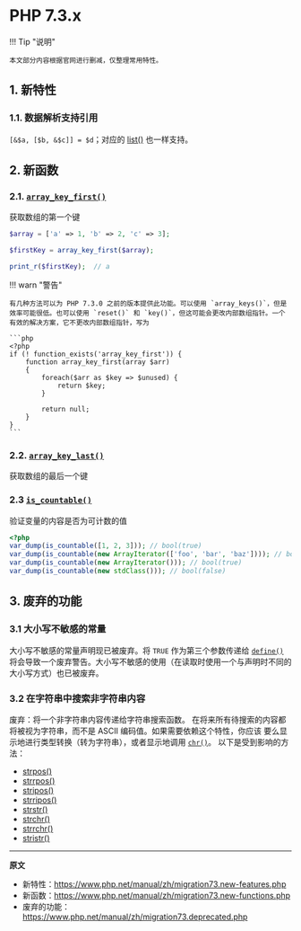 # PHP 7.3.x

!!! Tip "说明"

    本文部分内容根据官网进行删减，仅整理常用特性。

## 1. 新特性

### 1.1. 数据解析支持引用

`[&$a, [$b, &$c]] = $d`；对应的 [list()](https://www.php.net/manual/zh/function.list.php) 也一样支持。

## 2. 新函数

### 2.1. [`array_key_first()`](https://www.php.net/manual/zh/function.array-key-first.php)

获取数组的第一个键

```php
$array = ['a' => 1, 'b' => 2, 'c' => 3];

$firstKey = array_key_first($array);

print_r($firstKey);  // a
```

!!! warn "警告"

    有几种方法可以为 PHP 7.3.0 之前的版本提供此功能。可以使用 `array_keys()`，但是效率可能很低。也可以使用 `reset()` 和 `key()`，但这可能会更改内部数组指针。一个有效的解决方案，它不更改内部数组指针，写为

    ```php
    <?php
    if (! function_exists('array_key_first')) {
        function array_key_first(array $arr)
        {
            foreach($arr as $key => $unused) {
                return $key;
            }

            return null;
        }
    }
    ```

### 2.2. [`array_key_last()`](https://www.php.net/manual/zh/function.array-key-last.php)

获取数组的最后一个键

### 2.3 [`is_countable()`](https://www.php.net/manual/zh/function.is-countable.php)

验证变量的内容是否为可计数的值

```php
<?php
var_dump(is_countable([1, 2, 3])); // bool(true)
var_dump(is_countable(new ArrayIterator(['foo', 'bar', 'baz']))); // bool(true)
var_dump(is_countable(new ArrayIterator())); // bool(true)
var_dump(is_countable(new stdClass())); // bool(false)
```

## 3. 废弃的功能

### 3.1 大小写不敏感的常量

大小写不敏感的常量声明现已被废弃。将 `TRUE` 作为第三个参数传递给 [`define()`](https://www.php.net/manual/zh/function.define.php) 将会导致一个废弃警告。大小写不敏感的使用（在读取时使用一个与声明时不同的大小写方式）也已被废弃。

### 3.2 在字符串中搜索非字符串内容

废弃：将一个非字符串内容传递给字符串搜索函数。 在将来所有待搜索的内容都将被视为字符串，而不是 ASCII 编码值。如果需要依赖这个特性，你应该 要么显示地进行类型转换（转为字符串），或者显示地调用 [`chr()`](https://www.php.net/manual/zh/function.chr.php)。 以下是受到影响的方法：

- [strpos()](https://www.php.net/manual/zh/function.strpos.php)
- [strrpos()](https://www.php.net/manual/zh/function.strrpos.php)
- [stripos()](https://www.php.net/manual/zh/function.stripos.php)
- [strripos()](https://www.php.net/manual/zh/function.strripos.php)
- [strstr()](https://www.php.net/manual/zh/function.strstr.php)
- [strchr()](https://www.php.net/manual/zh/function.strchr.php)
- [strrchr()](https://www.php.net/manual/zh/function.strrchr.php)
- [stristr()](https://www.php.net/manual/zh/function.stristr.php)


----

**原文**

- 新特性：https://www.php.net/manual/zh/migration73.new-features.php
- 新函数：https://www.php.net/manual/zh/migration73.new-functions.php
- 废弃的功能：https://www.php.net/manual/zh/migration73.deprecated.php
